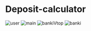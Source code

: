 # Deposit-calculator

![user](https://github.com/user-attachments/assets/1d3178f2-7cf7-4016-99a8-2e694f9c16e2)
![main](https://github.com/user-attachments/assets/5043fd77-af59-4eaf-bc08-89fbdef30d5d)
![bankiVtop](https://github.com/user-attachments/assets/6ad2ca3d-768b-4879-a66f-37e9683db6be)
![banki](https://github.com/user-attachments/assets/83c7e9cf-1853-4a82-80e0-43db1fc55233)
